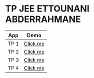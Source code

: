 # TP JEE ETTOUNANI ABDERRAHMANE

<table style="width:100%">
<thead>
<tr>
<th>App</th>
<th>Demo</th>
</tr>
</thead>
<tbody>
<tr>
<td>TP 1</td>
<td><a href="">Click me</a></td>
</tr>
<tr>
<td>TP 2</td>
<td><a href="">Click me</a></td>
</tr>
<tr>
<td>TP 3</td>
<td><a href="">Click me</a></td>
</tr>
<tr>
<td>TP 4</td>
<td><a href="">Click me</a></td>
</tr>
</tbody>
</table>
